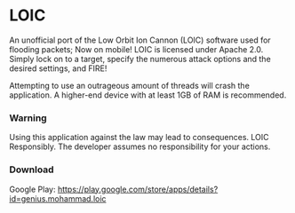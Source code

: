 LOIC
====

An unofficial port of the Low Orbit Ion Cannon (LOIC) software used for flooding packets; Now on mobile! LOIC is licensed under Apache 2.0. Simply lock on to a target, specify the numerous attack options and the desired settings, and FIRE!

Attempting to use an outrageous amount of threads will crash the application. A higher-end device with at least 1GB of RAM is recommended.

### Warning
Using this application against the law may lead to consequences. LOIC Responsibly. The developer assumes no responsibility for your actions.

### Download
Google Play: https://play.google.com/store/apps/details?id=genius.mohammad.loic
